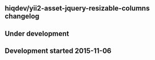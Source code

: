 hiqdev/yii2-asset-jquery-resizable-columns changelog
----------------------------------------------------

## Under development


## Development started 2015-11-06

